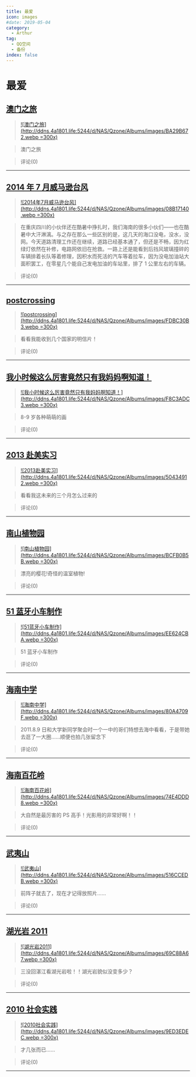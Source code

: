 ```yaml
---
title: 最爱
icon: images
#date: 2019-05-04
category:
  - Arthur
tag:
  - QQ空间
  - 备份
index: false
---
```


# 最爱

## [澳门之旅](/Arthur/Qzone/相册/最爱/澳门之旅)

> [![澳门之旅](http://ddns.4a1801.life:5244/d/NAS/Qzone/Albums/images/BA29B672.webp =300x)](/Arthur/Qzone/相册/最爱/澳门之旅)

> 澳门之旅

> 评论(0)

---

## [2014 年 7 月威马逊台风](/Arthur/Qzone/相册/最爱/20147月威马逊台风)

> [![2014年7月威马逊台风](http://ddns.4a1801.life:5244/d/NAS/Qzone/Albums/images/08B17140.webp =300x)](/Arthur/Qzone/相册/最爱/20147月威马逊台风)

> 在重庆四川的小伙伴还在酷暑中挣扎时，我们海南的很多小伙们——也在酷暑中大汗淋漓。与之存在那么一些区别的是，这几天的海口没电，没水，没网。今天道路清理工作还在继续，道路已经基本通了，但还是不畅，因为红绿灯依然在补修，电路网依旧在抢救。一路上还是能看到后挡风玻璃撞碎的车辆排着长队等着修理，因积水而死活的汽车等着拉车，因为没电加油站大面积罢工，在零星几个能自己发电加油的车站里，排了 1 公里左右的车辆。

> 评论(0)

---

## [postcrossing](/Arthur/Qzone/相册/最爱/postcrossing)

> [![postcrossing](http://ddns.4a1801.life:5244/d/NAS/Qzone/Albums/images/FDBC30B3.webp =300x)](/Arthur/Qzone/相册/最爱/postcrossing)

> 看看我能收到几个国家的明信片！

> 评论(0)

---

## [我小时候这么厉害竟然只有我妈妈啊知道！](/Arthur/Qzone/相册/最爱/我小时候这么厉害竟然只有我妈妈啊知道)

> [![我小时候这么厉害竟然只有我妈妈啊知道！](http://ddns.4a1801.life:5244/d/NAS/Qzone/Albums/images/F8C3ADC3.webp =300x)](/Arthur/Qzone/相册/最爱/我小时候这么厉害竟然只有我妈妈啊知道)

> 8-9 岁各种萌萌的画

> 评论(0)

---

## [2013 赴美实习](/Arthur/Qzone/相册/最爱/2013赴美实习)

> [![2013赴美实习](http://ddns.4a1801.life:5244/d/NAS/Qzone/Albums/images/50434912.webp =300x)](/Arthur/Qzone/相册/最爱/2013赴美实习)

> 看看我这未来的三个月怎么过来的

> 评论(0)

---

## [南山植物园](/Arthur/Qzone/相册/最爱/南山植物园)

> [![南山植物园](http://ddns.4a1801.life:5244/d/NAS/Qzone/Albums/images/BCFB0B5B.webp =300x)](/Arthur/Qzone/相册/最爱/南山植物园)

> 漂亮的樱花!奇怪的温室植物!

> 评论(0)

---

## [51 蓝牙小车制作](/Arthur/Qzone/相册/最爱/51蓝牙小车制作)

> [![51蓝牙小车制作](http://ddns.4a1801.life:5244/d/NAS/Qzone/Albums/images/EE624CBA.webp =300x)](/Arthur/Qzone/相册/最爱/51蓝牙小车制作)

> 51 蓝牙小车制作

> 评论(0)

---

## [海南中学](/Arthur/Qzone/相册/最爱/海南中学)

> [![海南中学](http://ddns.4a1801.life:5244/d/NAS/Qzone/Albums/images/80A4709F.webp =300x)](/Arthur/Qzone/相册/最爱/海南中学)

> 2011.8.9 日和大学新同学聚会时一个一中的哥们特想去海中看看，于是带她去逛了一大圈……顺便也拍几张留念下

> 评论(0)

---

## [海南百花岭](/Arthur/Qzone/相册/最爱/海南百花岭)

> [![海南百花岭](http://ddns.4a1801.life:5244/d/NAS/Qzone/Albums/images/74E4DDD8.webp =300x)](/Arthur/Qzone/相册/最爱/海南百花岭)

> 大自然是最厉害的 PS 高手！光影用的非常好啊！！

> 评论(0)

---

## [武夷山](/Arthur/Qzone/相册/最爱/武夷山)

> [![武夷山](http://ddns.4a1801.life:5244/d/NAS/Qzone/Albums/images/516CCEDB.webp =300x)](/Arthur/Qzone/相册/最爱/武夷山)

> 前阵子就去了，现在才记得放照片……

> 评论(0)

---

## [湖光岩 2011](/Arthur/Qzone/相册/最爱/湖光岩2011)

> [![湖光岩2011](http://ddns.4a1801.life:5244/d/NAS/Qzone/Albums/images/69C88A67.webp =300x)](/Arthur/Qzone/相册/最爱/湖光岩2011)

> 三没回湛江看湖光岩啦！！湖光岩貌似没变多少？

> 评论(0)

---

## [2010 社会实践](/Arthur/Qzone/相册/最爱/2010社会实践)

> [![2010社会实践](http://ddns.4a1801.life:5244/d/NAS/Qzone/Albums/images/9ED3EDEC.webp =300x)](/Arthur/Qzone/相册/最爱/2010社会实践)

> 才几张而已……

> 评论(0)

---
